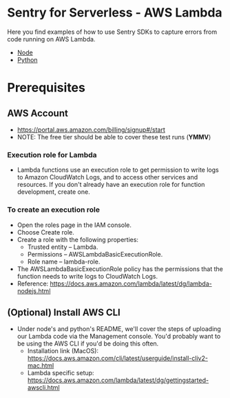 # Sentry for Serverless - AWS Lambda

Here you find examples of how to use Sentry SDKs to capture errors from code running on AWS Lambda.

- [Node](node)
- [Python](python)

# Prerequisites

## AWS Account
  * https://portal.aws.amazon.com/billing/signup#/start 
  * NOTE: The free tier should be able to cover these test runs (**YMMV**)

### Execution role for Lambda
 * Lambda functions use an execution role to get permission to write logs to Amazon CloudWatch Logs, and to access other services and resources. If you don't already have an execution role for function development, create one.

### To create an execution role
 * Open the roles page in the IAM console.
 * Choose Create role.
 * Create a role with the following properties:
   * Trusted entity – Lambda.
   * Permissions – AWSLambdaBasicExecutionRole.
   * Role name – lambda-role.
* The AWSLambdaBasicExecutionRole policy has the permissions that the function needs to write logs to CloudWatch Logs.
* Reference: https://docs.aws.amazon.com/lambda/latest/dg/lambda-nodejs.html

## (Optional) Install AWS CLI
 * Under node's and python's README, we'll cover the steps of uploading our Lambda code via the Management console. You'd probably want to be using the AWS CLI if you'd be doing this often.
   * Installation link (MacOS): https://docs.aws.amazon.com/cli/latest/userguide/install-cliv2-mac.html
   * Lambda specific setup: https://docs.aws.amazon.com/lambda/latest/dg/gettingstarted-awscli.html

